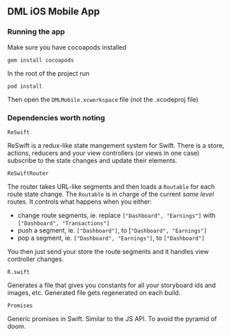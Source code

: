 ## DML iOS Mobile App

### Running the app

Make sure you have cocoapods installed

`gem install cocoapods`

In the root of the project run

`pod install`

Then open the `DMLMobile.xcworkspace` file (not the .xcodeproj file)


### Dependencies worth noting

`ReSwift`

ReSwift is a redux-like state mangement system for Swift.
There is a store, actions, reducers and your view controllers (or views in one case) subscribe to the state changes and update
their elements.

`ReSwiftRouter`

The router takes URL-like segments and then loads a `Routable` for each route state change.
The `Routable` is in charge of the current _same level_ routes. It controls what happens when you either:

- change route segments, ie. replace `["Dashboard", "Earnings"]` with `["Dashboard", "Transactions"]`
- push a segment, ie. `["Dashboard"]`, to [`"Dashboard", "Earnings"]`
- pop a segment, ie. `["Dashboard", "Earnings"]`, to `["Dashboard"]`

You then just send your store the route segments and it handles view controller changes.

`R.swift`

Generates a file that gives you constants for all your storyboard ids and images, etc.
Generated file gets regenerated on each build.

`Promises`

Generic promises in Swift. Similar to the JS API. To avoid the pyramid of doom.
